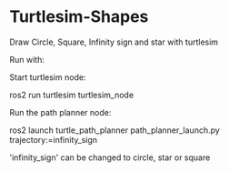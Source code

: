 # Turtlesim-Shapes
Draw Circle, Square, Infinity sign and star with turtlesim


Run with:

Start turtlesim node:

ros2 run turtlesim turtlesim_node

Run the path planner node:

ros2 launch turtle_path_planner path_planner_launch.py trajectory:=infinity_sign

'infinity_sign' can be changed to circle, star or square
